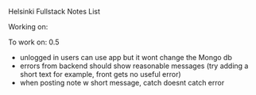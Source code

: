 Helsinki Fullstack Notes List

Working on:

To work on:
0.5
- unlogged in users can use app but it wont change the Mongo db
- errors from backend should show reasonable messages (try adding a short text for example, front gets no useful error)
- when posting note w short message, catch doesnt catch error